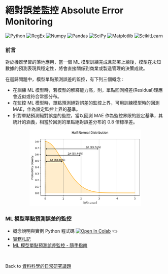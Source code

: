 # 絕對誤差監控 Absolute Error Monitoring   

![Python](https://img.shields.io/badge/Python-3.10.12-blue.svg) ![RegEx](https://img.shields.io/badge/RegEx-2.2.1-range.svg) ![Numpy](https://img.shields.io/badge/NumPy-1.26.4-range.svg) ![Pandas](https://img.shields.io/badge/Pandas-2.2.2-range.svg) ![SciPy](https://img.shields.io/badge/SciPy-1.13.1-range.svg) ![Matplotlib](https://img.shields.io/badge/Matplotlib-3.8.0-range.svg) ![ScikitLearn](https://img.shields.io/badge/ScikitLearn-1.5.2-range.svg)     

### 前言  
對於機器學習的落地應用，當一個 ML 模型訓練完成且部署上線後，模型在未知數據的預測表現與穩定性，將會直接關係到商業或製造管理的決策成效。

在迴歸問題中，模型單點預測誤差的監控，有下列三個概念 :  
- 在訓練 ML 模型時，若模型的解釋能力高，則，單點回測殘差(Residual)理應會近似或符合常態分布。  
- 在監控 ML 模型時，單點預測絕對誤差的監控上界，可用訓練模型時的回測 MAE，作為設定監控上界的基準。  
- 針對單點預測絕對誤差的監控，當以回測 MAE 作為監控界限的設定基準，其統計的涵義，相當於回測的單點絕對誤差分布的 0.8 倍標準差。    

<p align='center'>
      <img src='./imgs/Half_Normal_Distribution_of_In_Sample_AE.png'  width="70%" height="70%">
</p>

### ML 模型單點預測誤差的監控
- 概念說明與實例 Python 程式碼   [![Open In Colab](https://colab.research.google.com/assets/colab-badge.svg)](https://colab.research.google.com/github/YenLinWu/Daily_Work_of_Data_Science/blob/Dev/Absolute_Error_Monitoring/Absolute_Error_Monitoring.ipynb)  :point_left:      
- [實務札記](https://medium.com/@yenlinwu1112/ml-absolute-error-monitoring-eb35ed378ab4)  
- [ML 模型單點預測誤差監控 - 隨手指南](https://github.com/YenLinWu/Daily_Work_of_Data_Science/blob/Dev/Absolute_Error_Monitoring/ML模型單點預測誤差的監控.pdf)  
      
</br>

Back to [資料科學的日常研究議題](https://github.com/YenLinWu/Daily_Work_of_Data_Science/blob/main/README.md#%E8%B3%87%E6%96%99%E7%A7%91%E5%AD%B8%E7%9A%84%E6%97%A5%E5%B8%B8)
